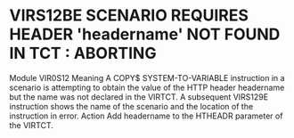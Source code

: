 # VIRS12BE SCENARIO REQUIRES HEADER 'headername' NOT FOUND IN TCT : ABORTING
Module
    VIR0S12
Meaning
    A COPY$ SYSTEM-TO-VARIABLE instruction in a scenario is attempting to obtain the value of the HTTP header headername but the name was not declared in the VIRTCT. A subsequent VIRS129E instruction shows the name of the scenario and the location of the instruction in error.
Action
    Add headername to the HTHEADR parameter of the VIRTCT.
